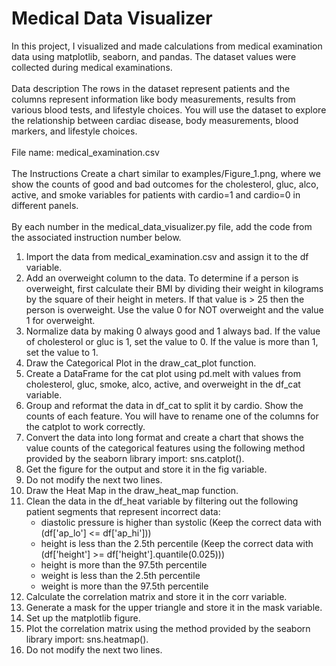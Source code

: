 # Medical Data Visualizer

In this project, I visualized and made calculations from medical examination data using matplotlib, seaborn, and pandas. The dataset values were collected during medical examinations.
\
\
Data description
The rows in the dataset represent patients and the columns represent information like body measurements, results from various blood tests, and lifestyle choices. You will use the dataset to explore the relationship between cardiac disease, body measurements, blood markers, and lifestyle choices.
\
\
File name: medical_examination.csv
\
\
The Instructions
Create a chart similar to examples/Figure_1.png, where we show the counts of good and bad outcomes for the cholesterol, gluc, alco, active, and smoke variables for patients with cardio=1 and cardio=0 in different panels.
\
\
By each number in the medical_data_visualizer.py file, add the code from the associated instruction number below.
1. Import the data from medical_examination.csv and assign it to the df variable.
2. Add an overweight column to the data. To determine if a person is overweight, first calculate their BMI by dividing their weight in kilograms by the square of their height in meters. If that value is > 25 then the person is overweight. Use the value 0 for NOT overweight and the value 1 for overweight.
3. Normalize data by making 0 always good and 1 always bad. If the value of cholesterol or gluc is 1, set the value to 0. If the value is more than 1, set the value to 1.
4. Draw the Categorical Plot in the draw_cat_plot function.
5. Create a DataFrame for the cat plot using pd.melt with values from cholesterol, gluc, smoke, alco, active, and overweight in the df_cat variable.
6. Group and reformat the data in df_cat to split it by cardio. Show the counts of each feature. You will have to rename one of the columns for the catplot to work correctly.
7. Convert the data into long format and create a chart that shows the value counts of the categorical features using the following method provided by the seaborn library import: sns.catplot().
8. Get the figure for the output and store it in the fig variable.
9. Do not modify the next two lines.
10. Draw the Heat Map in the draw_heat_map function.
11. Clean the data in the df_heat variable by filtering out the following patient segments that represent incorrect data:
    - diastolic pressure is higher than systolic (Keep the correct data with (df['ap_lo'] <= df['ap_hi']))
    - height is less than the 2.5th percentile (Keep the correct data with (df['height'] >= df['height'].quantile(0.025)))
    - height is more than the 97.5th percentile
    - weight is less than the 2.5th percentile
    - weight is more than the 97.5th percentile
12. Calculate the correlation matrix and store it in the corr variable.
13. Generate a mask for the upper triangle and store it in the mask variable.
14. Set up the matplotlib figure.
15. Plot the correlation matrix using the method provided by the seaborn library import: sns.heatmap().
16. Do not modify the next two lines.




